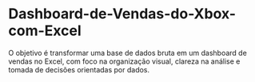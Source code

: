 # Dashboard-de-Vendas-do-Xbox-com-Excel
O objetivo é transformar uma base de dados bruta em um dashboard de vendas no Excel, com foco na organização visual, clareza na análise e tomada de decisões orientadas por dados.
